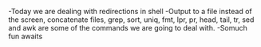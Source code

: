 -Today we are dealing with redirections in shell
-Output to a file instead of the screen, concatenate files, grep, sort, uniq, fmt, lpr, pr, head, tail, tr, sed and awk are some of the commands we are going to deal with.
-Somuch fun awaits